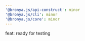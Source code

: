 ```yaml
---
'@bronya.js/api-construct': minor
'@bronya.js/cli': minor
'@bronya.js/core': minor
---
```


feat: ready for testing
